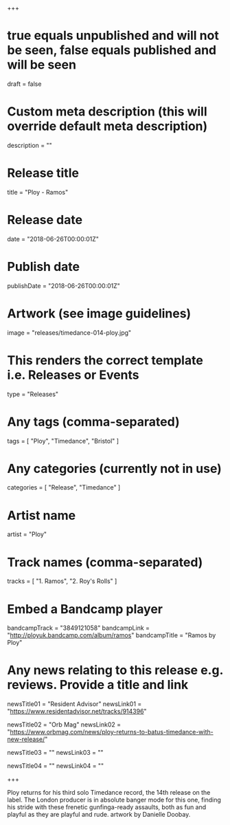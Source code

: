 +++

# true equals unpublished and will not be seen, false equals published and will be seen
draft = false

# Custom meta description (this will override default meta description)
description = ""

# Release title
title = "Ploy - Ramos"

# Release date
date = "2018-06-26T00:00:01Z"

# Publish date
publishDate = "2018-06-26T00:00:01Z"

# Artwork (see image guidelines)
image = "releases/timedance-014-ploy.jpg"

# This renders the correct template i.e. Releases or Events
type = "Releases"

# Any tags (comma-separated)
tags = [ 
	"Ploy", 
	"Timedance",
	"Bristol"
]

# Any categories (currently not in use)
categories = [ 
	"Release", 
	"Timedance" 
]

# Artist name
artist = "Ploy"

# Track names (comma-separated)
tracks = [
	"1. Ramos",
	"2. Roy's Rolls"
]

# Embed a Bandcamp player
bandcampTrack = "3849121058"
bandcampLink = "http://ployuk.bandcamp.com/album/ramos"
bandcampTitle = "Ramos by Ploy"

# Any news relating to this release e.g. reviews. Provide a title and link
newsTitle01 = "Resident Advisor"
newsLink01 = "https://www.residentadvisor.net/tracks/914396"

newsTitle02 = "Orb Mag"
newsLink02 = "https://www.orbmag.com/news/ploy-returns-to-batus-timedance-with-new-release/"

newsTitle03 = ""
newsLink03 = ""

newsTitle04 = ""
newsLink04 = ""

+++

<!-- Provide a summary/statement below -->
Ploy returns for his third solo Timedance record, the 14th release on the label. The London producer is in absolute banger mode for this one, finding his stride with these frenetic gunfinga-ready assaults, both as fun and playful as they are playful and rude. artwork by Danielle Doobay.

